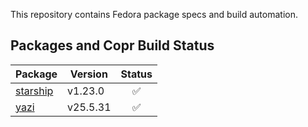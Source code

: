 This repository contains Fedora package specs and build automation.

## Packages and Copr Build Status

| Package   | Version   | Status |
|-----------|-----------|:------:|
| [starship](https://copr.fedorainfracloud.org/coprs/nclundell/fedora-extras/package/starship/) | v1.23.0 | <div align="center">✅</div> |
| [yazi](https://copr.fedorainfracloud.org/coprs/nclundell/fedora-extras/package/yazi/) | v25.5.31 | <div align="center">✅</div> |
